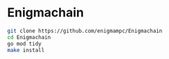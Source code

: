 # Enigmachain

```bash
git clone https://github.com/enigmampc/Enigmachain
cd Enigmachain
go mod tidy
make install
```
